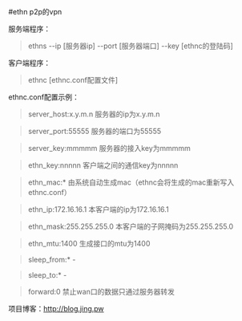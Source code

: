 #ethn
p2p的vpn

服务端程序：
>ethns --ip [服务器ip] --port [服务器端口] --key [ethnc的登陆码]

客户端程序：
>ethnc [ethnc.conf配置文件]

ethnc.conf配置示例：
>server_host:x.y.m.n 	服务器的ip为x.y.m.n

>server_port:55555		服务器的端口为55555

>server_key:mmmmm		服务器的接入key为mmmmm

>ethn_key:nnnnn			客户端之间的通信key为nnnnn

>ethn_mac:*				由系统自动生成mac（ethnc会将生成的mac重新写入ethnc.conf）

>ethn_ip:172.16.16.1		本客户端的ip为172.16.16.1

>ethn_mask:255.255.255.0	本客户端的子网掩码为255.255.255.0

>ethn_mtu:1400			生成接口的mtu为1400

>sleep_from:*			-

>sleep_to:*				-

>forward:0				禁止wan口的数据只通过服务器转发

项目博客：http://blog.jing.pw
